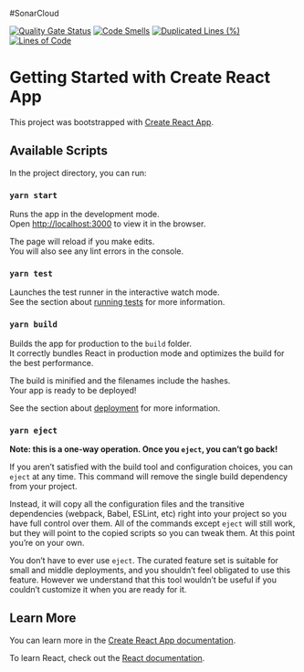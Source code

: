 #SonarCloud 

[![Quality Gate Status](https://sonarcloud.io/api/project_badges/measure?project=pnu-cs-timeout&metric=alert_status)](https://sonarcloud.io/summary/new_code?id=pnu-cs-timeout) [![Code Smells](https://sonarcloud.io/api/project_badges/measure?project=pnu-cs-timeout&metric=code_smells)](https://sonarcloud.io/summary/new_code?id=pnu-cs-timeout) [![Duplicated Lines (%)](https://sonarcloud.io/api/project_badges/measure?project=pnu-cs-timeout&metric=duplicated_lines_density)](https://sonarcloud.io/summary/new_code?id=pnu-cs-timeout) [![Lines of Code](https://sonarcloud.io/api/project_badges/measure?project=pnu-cs-timeout&metric=ncloc)](https://sonarcloud.io/summary/new_code?id=pnu-cs-timeout)

# Getting Started with Create React App

This project was bootstrapped with [Create React App](https://github.com/facebook/create-react-app).

## Available Scripts

In the project directory, you can run:

### `yarn start`

Runs the app in the development mode.\
Open [http://localhost:3000](http://localhost:3000) to view it in the browser.

The page will reload if you make edits.\
You will also see any lint errors in the console.

### `yarn test`

Launches the test runner in the interactive watch mode.\
See the section about [running tests](https://facebook.github.io/create-react-app/docs/running-tests) for more information.

### `yarn build`

Builds the app for production to the `build` folder.\
It correctly bundles React in production mode and optimizes the build for the best performance.

The build is minified and the filenames include the hashes.\
Your app is ready to be deployed!

See the section about [deployment](https://facebook.github.io/create-react-app/docs/deployment) for more information.

### `yarn eject`

**Note: this is a one-way operation. Once you `eject`, you can’t go back!**

If you aren’t satisfied with the build tool and configuration choices, you can `eject` at any time. This command will remove the single build dependency from your project.

Instead, it will copy all the configuration files and the transitive dependencies (webpack, Babel, ESLint, etc) right into your project so you have full control over them. All of the commands except `eject` will still work, but they will point to the copied scripts so you can tweak them. At this point you’re on your own.

You don’t have to ever use `eject`. The curated feature set is suitable for small and middle deployments, and you shouldn’t feel obligated to use this feature. However we understand that this tool wouldn’t be useful if you couldn’t customize it when you are ready for it.

## Learn More

You can learn more in the [Create React App documentation](https://facebook.github.io/create-react-app/docs/getting-started).

To learn React, check out the [React documentation](https://reactjs.org/).
